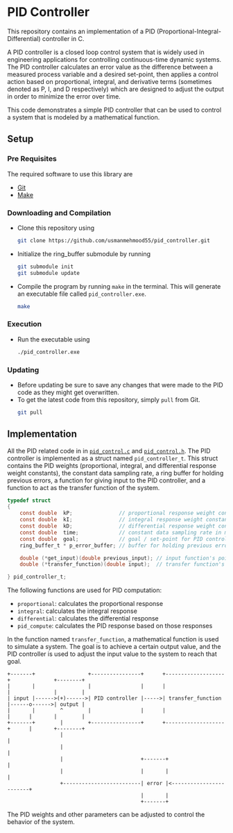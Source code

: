 # PID Controller

This repository contains an implementation of a PID (Proportional-Integral-Differential)
controller in C.

A PID controller is a closed loop control system that is widely used in engineering
applications for controlling continuous-time dynamic systems. The PID controller
calculates an error value as the difference between a measured process variable and a
desired set-point, then applies a control action based on proportional, integral, and
derivative terms (sometimes denoted as P, I, and D respectively) which are designed to
adjust the output in order to minimize the error over time.

This code demonstrates a simple PID controller that can be used to control a system that
is modeled by a mathematical function.


## Setup


### Pre Requisites

The required software to use this library are
- [Git](https://git-scm.com/downloads)
- [Make](https://gnuwin32.sourceforge.net/packages/make.htm)


### Downloading and Compilation
- Clone this repository using
  ```bash
  git clone https://github.com/usmanmehmood55/pid_controller.git
  ```
- Initialize the ring_buffer submodule by running
  ```bash
  git submodule init
  git submodule update
  ```
- Compile the program by running `make` in the terminal. This will generate an
  executable file called `pid_controller.exe`.
  ```bash
  make
  ```


### Execution
- Run the executable using
  ```bash
  ./pid_controller.exe
  ```

### Updating
- Before updating be sure to save any changes that were made to the PID code as they
  might get overwritten.
- To get the latest code from this repository, simply `pull` from Git. 
  ```bash
  git pull
  ```


## Implementation
All the PID related code in in [`pid_control.c`](pid_control/pid_control.c) and 
[`pid_control.h`](pid_control/pid_control.h). The PID controller is implemented
as a struct named `pid_controller_t`. This struct contains the PID weights 
(proportional, integral, and differential response weight constants), the constant
data sampling rate, a ring buffer for holding previous errors, a function for giving
input to the PID controller, and a function to act as the transfer function of the
system.
```c
typedef struct
{
    const double  kP;               // proportional response weight constant
    const double  kI;               // integral response weight constant
    const double  kD;               // differential response weight constant
    const double  time;             // constant data sampling rate in milliseconds
    const double  goal;             // goal / set-point for PID controller
    ring_buffer_t * p_error_buffer; // buffer for holding previous errors

    double (*get_input)(double previous_input); // input function's pointer
    double (*transfer_function)(double input);  // transfer function's pointer

} pid_controller_t;
```

The following functions are used for PID computation:

- `proportional`: calculates the proportional response
- `integral`: calculates the integral response
- `differential`: calculates the differential response
- `pid_compute`: calculates the PID response based on those responses

In the function named `transfer_function`, a mathematical function is used to simulate 
a system. The goal is to achieve a certain output value, and the PID controller is used
to adjust the input value to the system to reach that goal.

```
+-------+                 +----------------+      +-------------------+              +--------+
|       |                 |                |      |                   |              |        |
| input |------>(+)------>| PID controller |----->| transfer_function |------o------>| output |
|       |        ^        |                |      |                   |      |       |        |
+-------+        |        +----------------+      +-------------------+      |       +--------+
                 |                                                           |
                 |                                                           |
                 |                         +-------+                         |
                 |                         |       |                         |
                 +-------------------------| error |<------------------------+
                                           |       |
                                           +-------+
```

The PID weights and other parameters can be adjusted to control the behavior of the system.